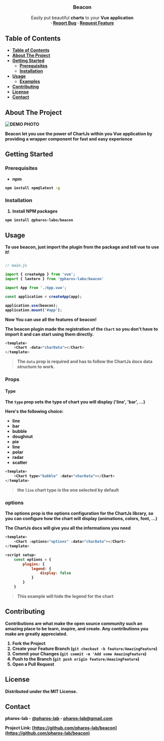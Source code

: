 <!--
*** Thanks for checking out this README Template. If you have a suggestion that would
*** make this better please fork the repo and create a pull request or simple open
*** an issue with the tag "enhancement".
*** Thanks again! Now go create something AMAZING! :D
-->

<!-- PROJECT LOGO -->
<br />
<p align="center"><h3 align="center">Beacon</h3>

  <p align="center">
    Easily put beautiful <strong>charts</strong> to your <strong>Vue<strong> application
    <br />
    ·
    <a href="https://github.com/pharos-lab/beacon/issues">Report Bug</a>
    ·
    <a href="https://github.com/pharos-lab/beacon/issues">Request Feature</a>
  </p>
</p>

<!-- TABLE OF CONTENTS -->

## Table of Contents

- [Table of Contents](#Table-of-Contents)
- [About The Project](#About-The-Project)
- [Getting Started](#Getting-Started)
  - [Prerequisites](#Prerequisites)
  - [Installation](#Installation)
- [Usage](#Usage)
  - [Examples](#Examples)
- [Contributing](#Contributing)
- [License](#License)
- [Contact](#Contact)

## About The Project

![DEMO PHOTO]()

Beacon let you use the power of <strong>ChartJs</strong> within you Vue application by providing a wrapper component for fast and easy experience

<!-- GETTING STARTED -->

## Getting Started

### Prerequisites

- npm

```sh
npm install npm@latest -g
```

### Installation

1. Install NPM packages

```sh
npm install @pharos-labo/beacon
```

<!-- USAGE EXAMPLES -->

## Usage

To use **beacon**, just import the plugin from the package and tell vue to use it!

```javascript

// main.js

import { createApp } from 'vue';
import { lantern } from '@pharos-labo/beacon'

import App from './App.vue';

const application = createApp(app);

application.use(beacon);
application.mount('#app');
```

Now You can use all the features of **beacon**!

The **beacon** plugin made the registration of the `Chart` so you don't have to import it and can start using them directly.

```javascript
<template>
    <Chart :data="charData"></Chart>
</template>
```

> The `data` prop is required and has to follow the **ChartJs docs** data structure to work.



### Props

#### Type

The `type` prop sets the type of chart you will display ('line', 'bar', ...)

Here's the following choice: 

- line
- bar
- bubble
- doughnut
- pie
- line
- polar
- radar
- scatter

```javascript
<template>
    <Chart type="bubble" :data="charData"></Chart>
</template>
```

> the `line` chart type is the one selected by default

### options
The options prop is the options configuration for the ChartJs library, so you can configure how the chart will display (animations, colors, font, ...)

The ChartJs docs will give you all the informations you need


```javascript
<template>
    <Chart :options="options" :data="charData"></Chart>
</template>

<script setup>
    const options = {
        plugins: {
            legend: {
                display: false
            }
        }
    }
```

> This example will hide the legend for the chart

<!-- CONTRIBUTING -->

## Contributing

Contributions are what make the open source community such an amazing place to be learn, inspire, and create. Any contributions you make are **greatly appreciated**.

1. Fork the Project
2. Create your Feature Branch (`git checkout -b feature/AmazingFeature`)
3. Commit your Changes (`git commit -m 'Add some AmazingFeature`)
4. Push to the Branch (`git push origin feature/AmazingFeature`)
5. Open a Pull Request

<!-- LICENSE -->

## License

Distributed under the MIT License.

<!-- CONTACT -->

## Contact

pharos-lab - [@pharos-lab](https://twitter.com/pharos-lab) - pharos-lab@gmail.com

Project Link: [https://github.com/pharos-lab/beacon](https://github.com/pharos-lab/beacon)